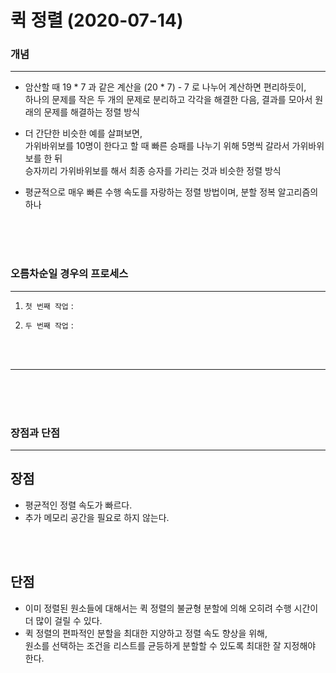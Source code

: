 # 퀵 정렬 (2020-07-14)


### 개념

---
* 암산할 때 19 * 7 과 같은 계산을 (20 * 7) - 7 로 나누어 계산하면 편리하듯이,<br/>
하나의 문제를 작은 두 개의 문제로 분리하고 각각을 해결한 다음, 결과를 모아서 원래의 문제를 해결하는 정렬 방식<br/>

* 더 간단한 비슷한 예를 살펴보면,<br/>
가위바위보를 10명이 한다고 할 때 빠른 승패를 나누기 위해 5명씩 갈라서 가위바위보를 한 뒤<br/>
승자끼리 가위바위보를 해서 최종 승자를 가리는 것과 비슷한 정렬 방식<br/>

* 평균적으로 매우 빠른 수행 속도를 자랑하는 정렬 방법이며, 분할 정복 알고리즘의 하나<br/>

<br/><br/><br/>


### 오름차순일 경우의 프로세스

---
1. `첫 번째 작업` : 

2. `두 번째 작업` : 


<br/><br/>

---
<br/><br/><br/>

### 장점과 단점

---

장점
---

* 평균적인 정렬 속도가 빠르다.
* 추가 메모리 공간을 필요로 하지 않는다.

<br/><br/>

단점
---
* 이미 정렬된 원소들에 대해서는 퀵 정렬의 불균형 분할에 의해 오히려 수행 시간이 더 많이 걸릴 수 있다.<br/>
* 퀵 정렬의 편파적인 분할을 최대한 지양하고 정렬 속도 향상을 위해,<br/>
 원소를 선택하는 조건을 리스트를 균등하게 분할할 수 있도록 최대한 잘 지정해야 한다.<br/>
